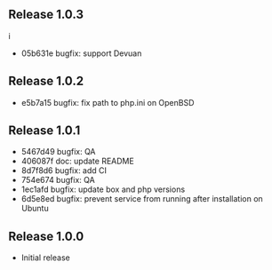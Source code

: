 ## Release 1.0.3
i
* 05b631e bugfix: support Devuan

## Release 1.0.2

* e5b7a15 bugfix: fix path to php.ini on OpenBSD

## Release 1.0.1

* 5467d49 bugfix: QA
* 406087f doc: update README
* 8d7f8d6 bugfix: add CI
* 754e674 bugfix: QA
* 1ec1afd bugfix: update box and php versions
* 6d5e8ed bugfix: prevent service from running after installation on Ubuntu

## Release 1.0.0

* Initial release
